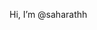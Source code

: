 Hi, I’m @saharathh


<!---
saharathh/saharathh is a ✨ special ✨ repository because its `README.md` (this file) appears on your GitHub profile.
You can click the Preview link to take a look at your changes.
--->
